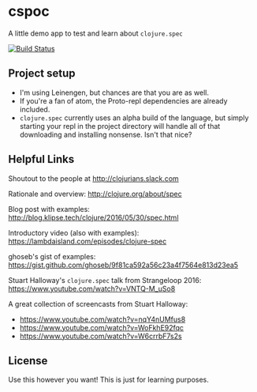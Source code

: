 # cspoc

A little demo app to test and learn about `clojure.spec`

[![Build Status](https://travis-ci.org/mschmele/CSPOC.svg?branch=master)](https://travis-ci.org/mschmele/CSPOC.svg)

## Project setup

- I'm using Leinengen, but chances are that you are as well.
- If you're a fan of atom, the Proto-repl dependencies are already included.
- `clojure.spec` currently uses an alpha build of the language, but simply starting your repl in the project directory will handle all of that downloading and installing nonsense. Isn't that nice?


## Helpful Links

Shoutout to the people at http://clojurians.slack.com

Rationale and overview: http://clojure.org/about/spec

Blog post with examples: http://blog.klipse.tech/clojure/2016/05/30/spec.html

Introductory video (also with examples): https://lambdaisland.com/episodes/clojure-spec

ghoseb's gist of examples: https://gist.github.com/ghoseb/9f81ca592a56c23a4f7564e813d23ea5

Stuart Halloway's `clojure.spec` talk from Strangeloop 2016: https://www.youtube.com/watch?v=VNTQ-M_uSo8

A great collection of screencasts from Stuart Halloway:
  - https://www.youtube.com/watch?v=nqY4nUMfus8
  - https://www.youtube.com/watch?v=WoFkhE92fqc
  - https://www.youtube.com/watch?v=W6crrbF7s2s


## License

Use this however you want! This is just for learning purposes.
